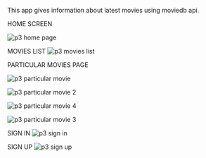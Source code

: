 This app gives information about latest movies using moviedb api.



HOME SCREEN

![p3 home page](https://user-images.githubusercontent.com/66570867/116790825-0b0b2300-aad4-11eb-9aa4-062d6ea6e64a.png)



MOVIES LIST
![p3 movies list](https://user-images.githubusercontent.com/66570867/116790857-47d71a00-aad4-11eb-98c4-f9ade53c395a.png)



PARTICULAR MOVIES PAGE



![p3 particular movie](https://user-images.githubusercontent.com/66570867/116790892-6dfcba00-aad4-11eb-87a5-eabea102b137.png)


![p3 particular movie 2](https://user-images.githubusercontent.com/66570867/116790915-87056b00-aad4-11eb-82fb-ead20d51ed27.png)


![p3 particular movie 4](https://user-images.githubusercontent.com/66570867/116790925-94225a00-aad4-11eb-9406-fdf5f9280916.png)


![p3 particular movie 3](https://user-images.githubusercontent.com/66570867/116790932-9e445880-aad4-11eb-988e-4adf31648279.png)


SIGN IN
![p3 sign in](https://user-images.githubusercontent.com/66570867/116790940-ae5c3800-aad4-11eb-8a63-4a3d26313be6.png)


SIGN UP
![p3 sign up](https://user-images.githubusercontent.com/66570867/116790943-b74d0980-aad4-11eb-805f-26589e055882.png)
